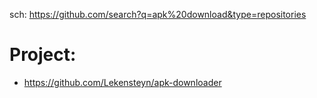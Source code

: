 sch: https://github.com/search?q=apk%20download&type=repositories

# Project:
- https://github.com/Lekensteyn/apk-downloader
